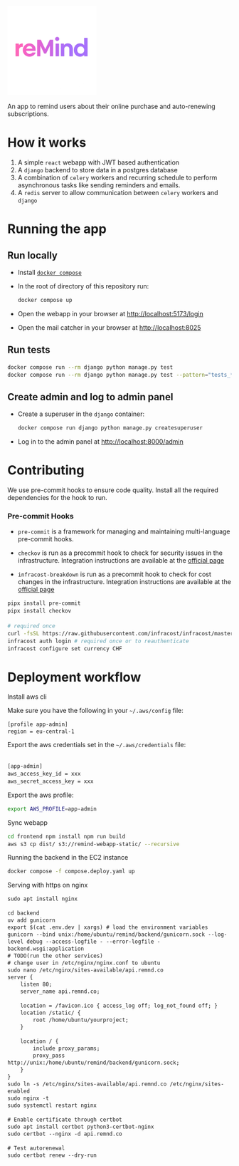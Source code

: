 <img src="./docs/reMind_Logo_transparent.png" alt="logo" width="200"/>

An app to remind users about their online purchase and auto-renewing
subscriptions.

# How it works

1. A simple `react` webapp with JWT based authentication
2. A `django` backend to store data in a postgres database
3. A combination of `celery` workers and recurring schedule to perform
   asynchronous tasks like sending reminders and emails.
4. A `redis` server to allow communication between `celery` workers and `django`

# Running the app

## Run locally

- Install
  [`docker compose`](https://docs.docker.com/compose/install/standalone/)
- In the root of directory of this repository run:

  ```bash
  docker compose up
  ```

- Open the webapp in your browser at
  [http://localhost:5173/login](http://localhost:5173/login)

- Open the mail catcher in your browser at
  [http://localhost:8025](http://localhost:8025)

## Run tests

```bash
docker compose run --rm django python manage.py test
docker compose run --rm django python manage.py test --pattern="tests_*.py" # to run specific tests

```

## Create admin and log to admin panel

- Create a superuser in the `django` container:

  ```bash
  docker compose run django python manage.py createsuperuser
  ```

- Log in to the admin panel at
  [http://localhost:8000/admin](http://localhost:8000/admin)

# Contributing

We use pre-commit hooks to ensure code quality. Install all the required
dependencies for the hook to run.

### Pre-commit Hooks

- `pre-commit` is a framework for managing and maintaining multi-language
  pre-commit hooks.

- `checkov` is run as a precommit hook to check for security issues in the
  infrastructure. Integration instructions are available at the
  [official page](https://www.checkov.io/2.Basics/Installing%20Checkov.html)

- `infracost-breakdown` is run as a precommit hook to check for cost changes in
  the infrastructure. Integration instructions are available at the
  [official page](https://www.infracost.io/docs/#2-get-api-key)

```bash
pipx install pre-commit
pipx install checkov

# required once
curl -fsSL https://raw.githubusercontent.com/infracost/infracost/master/scripts/install.sh | sh
infracost auth login # required once or to reauthenticate
infracost configure set currency CHF
```

# Deployment workflow

Install aws cli

Make sure you have the following in your `~/.aws/config` file:

```
[profile app-admin]
region = eu-central-1
```

Export the aws credentials set in the `~/.aws/credentials` file:

```bash

[app-admin]
aws_access_key_id = xxx
aws_secret_access_key = xxx
```

Export the aws profile:

```bash
export AWS_PROFILE=app-admin
```

Sync webapp

```bash
cd frontend npm install npm run build
aws s3 cp dist/ s3://remind-webapp-static/ --recursive
```

Running the backend in the EC2 instance

```bash
docker compose -f compose.deploy.yaml up
```

Serving with https on nginx

```
sudo apt install nginx

cd backend
uv add gunicorn
export $(cat .env.dev | xargs) # load the environment variables
gunicorn --bind unix:/home/ubuntu/remind/backend/gunicorn.sock --log-level debug --access-logfile - --error-logfile - backend.wsgi:application
# TODO(run the other services)
# change user in /etc/nginx/nginx.conf to ubuntu
sudo nano /etc/nginx/sites-available/api.remnd.co
server {
    listen 80;
    server_name api.remnd.co;

    location = /favicon.ico { access_log off; log_not_found off; }
    location /static/ {
        root /home/ubuntu/yourproject;
    }

    location / {
        include proxy_params;
        proxy_pass http://unix:/home/ubuntu/remind/backend/gunicorn.sock;
    }
}
sudo ln -s /etc/nginx/sites-available/api.remnd.co /etc/nginx/sites-enabled
sudo nginx -t
sudo systemctl restart nginx

# Enable certificate through certbot
sudo apt install certbot python3-certbot-nginx
sudo certbot --nginx -d api.remnd.co

# Test autorenewal
sudo certbot renew --dry-run
```
